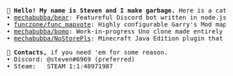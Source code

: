 <pre>
<b>👋 Hello! My name is Steven and I make garbage.</b> Here is a catered selection of that garbage;
• <a href="https://github.com/mechabubba/bear/">mechabubba/bear</a>: Featureful Discord bot written in node.js.
• <a href="https://github.com/funczone/func_mapvote/">funczone/func_mapvote</a>: Highly configurable Garry's Mod map voting addon.
• <a href="https://github.com/mechabubba/bomo/">mechabubba/bomo</a>: Work-in-progress Uno clone made entirely in typescript.
• <a href="https://github.com/mechabubba/NoStorePls/">mechabubba/NoStorePls</a>: Minecraft Java Edition plugin that prevents storage of certain items in certain containers.

<b>💾 Contacts,</b> if you need 'em for some reason.
• Discord: @steven#6969 (preferred)
• Steam:   STEAM_1:1:48971987
</pre>

[//]: # (i like polar bears :D)
